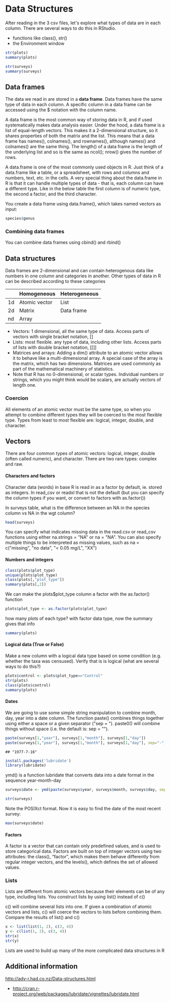 Data Structures
======================================

After reading in the 3 csv files, let's explore what types of data are in each column. There are several ways to do this in RStudio. 

* functions like class(), str()
* the Environment window

``` r
str(plots)
summary(plots)

str(surveys)
summary(surveys)
``` 

## Data frames

The data we read in are stored in a __data frame__. Data frames have the same type of data in each column. A specific column in a data frame can be accessed using the $ notation with the column name.

A data frame is the most common way of storing data in R, and if used systematically makes data analysis easier. Under the hood, a data frame is a list of equal-length vectors. This makes it a 2-dimensional structure, so it shares properties of both the matrix and the list. This means that a data frame has names(), colnames(), and rownames(), although names() and colnames() are the same thing. The length() of a data frame is the length of the underlying list and so is the same as ncol(); nrow() gives the number of rows. 

A data.frame is one of the most commonly used objects in R. Just think of a data.frame like a table, or a spreadsheet, with rows and columns and numbers, text, etc. in the cells. A very special thing about the data.frame in R is that it can handle multiple types of data - that is, each column can have a different type. Like in the below table the first column is of numeric type, the second a factor, and the third character.

You create a data frame using data.frame(), which takes named vectors as input:

```r
species$genus
```

### Combining data frames

You can combine data frames using cbind() and rbind()

## Data structures

Data frames are 2-dimensional and can contain heterogenous data like numbers in one column and categories in another. Other types of data in R can be described according to these categories

||Homogeneous |	Heterogeneous|
|----|----|---|
|1d |	Atomic vector |	List|
|2d |	Matrix |	Data frame |
|nd |	Array ||

* Vectors: 1 dimensional, all the same type of data. Access parts of vectors with single bracket notation, []
* Lists: most flexible. any type of data, including other lists. Access parts of lists with double bracket notation, [[]]
* Matrices and arrays: Adding a dim() attribute to an atomic vector allows it to behave like a multi-dimensional array. A special case of the array is the matrix, which has two dimensions. Matrices are used commonly as part of the mathematical machinery of statistics.
* Note that R has no 0-dimensional, or scalar types. Individual numbers or strings, which you might think would be scalars, are actually vectors of length one.


### Coercion
All elements of an atomic vector must be the same type, so when you attempt to combine different types they will be coerced to the most flexible type. Types from least to most flexible are: logical, integer, double, and character. 

## Vectors

There are four common types of atomic vectors: logical, integer, double (often called numeric), and character. There are two rare types: complex and raw. 

#### Characters and factors

Character data (words) in base R is read in as a factor by default, ie. stored as integers. In read_csv or readxl that is not the default (but you can specify the column types if you want, or convert to factors with as.factor())

In surveys table, what is the difference between an NA in the species column vs NA in the wgt column?

``` r
head(surveys)
``` 

You can specify what indicates missing data in the read.csv or read_csv functions using either na.strings = "NA" or na = "NA". You can also specify multiple things to be interpreted as missing values, such as na = c("missing", "no data", "< 0.05 mg/L", "XX")

#### Numbers and integers

``` r
class(plots$plot_type)
unique(plots$plot_type)
class(plots[,"plot_type"])
summary(plots[,2])
``` 

We can make the plots$plot_type column a factor with the as.factor() function

``` r
plots$plot_type <- as.factor(plots$plot_type)
``` 

how many plots of each type? with factor data type, now the summary gives that info

``` r
summary(plots)
``` 

#### Logical data (True or False)

Make a new column with a logical data type based on some condition (e.g. whether the taxa was censused). Verify that is is logical (what are several ways to do this?)

``` r
plots$control <- plots$plot_type=="Control"
str(plots)
class(plots$control)
summary(plots)
``` 

#### Dates 

We are going to use some simple string manipulation to combine month, day, year into a date column. The function paste() combines things together using either a space or a given separator ("sep = "). paste0() will combine things without space (i.e. the default is: sep = "").

``` r
paste(surveys[1,"year"], surveys[1,"month"], surveys[1,"day"])
paste(surveys[1,"year"], surveys[1,"month"], surveys[1,"day"], sep="-")

``` 
    ## "1977-7-16"
  
``` r
install.packages('lubridate')
library(lubridate)
``` 

ymd() is a function lubridate that converts data into a date format in the sequence year-month-day

``` r
surveys$date <- ymd(paste(surveys$year, surveys$month, surveys$day, sep="-"))    

str(surveys)
``` 

Note the POSIXct format. Now it is easy to find the date of the most recent survey:

``` r
max(surveys$date)
``` 

#### Factors

A factor is a vector that can contain only predefined values, and is used to store categorical data. Factors are built on top of integer vectors using two attributes: the class(), “factor”, which makes them behave differently from regular integer vectors, and the levels(), which defines the set of allowed values. 

### Lists

Lists are different from atomic vectors because their elements can be of any type, including lists. You construct lists by using list() instead of c()

c() will combine several lists into one. If given a combination of atomic vectors and lists, c() will coerce the vectors to lists before combining them. Compare the results of list() and c()

```r
x <- list(list(1, 2), c(3, 4))
y <- c(list(1, 2), c(3, 4))
str(x)
str(y)
```

Lists are used to build up many of the more complicated data structures in R





Additional information
----------------------

http://adv-r.had.co.nz/Data-structures.html

* http://cran.r-project.org/web/packages/lubridate/vignettes/lubridate.html
